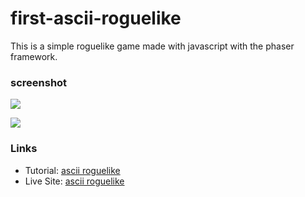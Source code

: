 first-ascii-roguelike
=====================

This is a simple roguelike game made with javascript with the phaser framework.

### screenshot

![](https://github.com/FNH99/game-ascii-roguelike/blob/main/img/screenshot-game.png)

![](https://github.com/FNH99/game-ascii-roguelike/blob/main/img/screenshot-gameover.png)

### Links

- Tutorial: [ascii roguelike](https://code.tutsplus.com/how-to-make-your-first-roguelike--gamedev-13677t)
- Live Site: [ascii roguelike](game-ascii-roguelike.vercel.app)